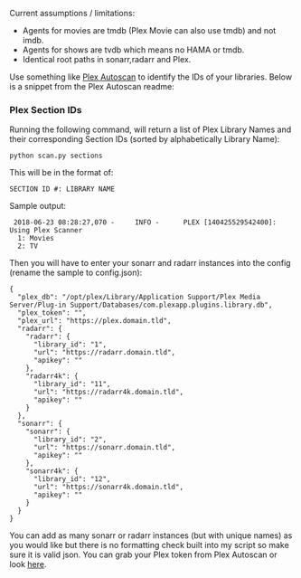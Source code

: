 Current assumptions / limitations:
* Agents for movies are tmdb (Plex Movie can also use tmdb) and not imdb.
* Agents for shows are tvdb which means no HAMA or tmdb.
* Identical root paths in sonarr,radarr and Plex.

Use something like [Plex Autoscan](https://github.com/l3uddz/plex_autoscan) to identify the IDs of your libraries. Below is a snippet from the Plex Autoscan readme:
### Plex Section IDs

Running the following command, will return a list of Plex Library Names and their corresponding Section IDs (sorted by alphabetically Library Name):

```shell
python scan.py sections
```

This will be in the format of:

```
SECTION ID #: LIBRARY NAME
```

Sample output:

```
 2018-06-23 08:28:27,070 -     INFO -      PLEX [140425529542400]: Using Plex Scanner
  1: Movies
  2: TV
```

Then you will have to enter your sonarr and radarr instances into the config (rename the sample to config.json):

```
{
  "plex_db": "/opt/plex/Library/Application Support/Plex Media Server/Plug-in Support/Databases/com.plexapp.plugins.library.db",
  "plex_token": "",
  "plex_url": "https://plex.domain.tld",
  "radarr": {
    "radarr": {
      "library_id": "1",
      "url": "https://radarr.domain.tld",
      "apikey": ""
    },
    "radarr4k": {
      "library_id": "11",
      "url": "https://radarr4k.domain.tld",
      "apikey": ""
    }
  },
  "sonarr": {
    "sonarr": {
      "library_id": "2",
      "url": "https://sonarr.domain.tld",
      "apikey": ""
    },
    "sonarr4k": {
      "library_id": "12",
      "url": "https://sonarr4k.domain.tld",
      "apikey": ""
    }
  }
}
```

You can add as many sonarr or radarr instances (but with unique names) as you would like but there is no formatting check built into my script so make sure it is valid json. 
You can grab your Plex token from Plex Autoscan or look [here](https://support.plex.tv/articles/204059436-finding-an-authentication-token-x-plex-token/).

